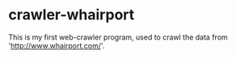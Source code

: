 # crawler-whairport
This is my first web-crawler program, used to crawl the data from 'http://www.whairport.com/'.
